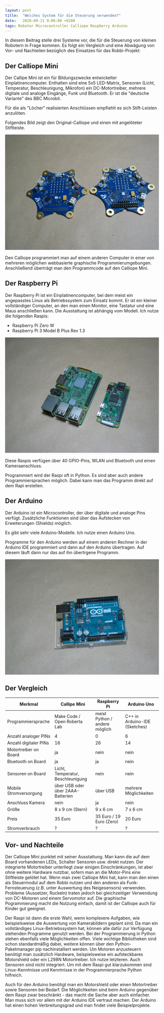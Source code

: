 ```yaml
---
layout: post
title:  "Welches System für die Steuerung verwenden?"
date:   2020-09-11 9:00:00 +0200
tags: Roboter Microcontroller Calliope Raspberry Arduino
---
```


In diesem Beitrag stelle drei Systeme vor, die für die Steuerung von kleinen Robotern in Frage kommen. Es folgt ein Vergleich und eine Abwägung von Vor- und Nachteilen bezüglich des Einsatzes für das Robbi-Projekt:

## Der Calliope Mini

Der Callipe Mini ist ein für Bildungszwecke entwickelter Einplatinencomputer. Enthalten sind eine 5x5 LED-Matrix, Sensoren (Licht, Temperatur, Beschleunigung, Mikrofon) ein DC-Motortreiber, mehrere digitale und analoge Eingänge, Funk und Bluetooth. Er ist die "deutsche Variante" des BBC Microbit. 

Für die als "Löcher" realisierten Anschlüssen empfiehlt es sich Stift-Leisten anzulöten.

Folgendes Bild zeigt den Original-Calliope und einen mit angelöteter Stiftleiste.

![Calliope Mini](/images/foto_zwei_calliope.jpg) 


Den Calliope programmiert man auf einem anderen Computer in einer von mehreren möglichen webbasierte graphische Programmierumgebungen. Anschließend überträgt man den Programmcode auf den Calliope Mini.

##  Der Raspberry Pi

Der Raspberry Pi ist ein Einplatinencomputer, bei dem meist ein angepasstes Linux als Betriebssystem zum Einsatz kommt. Er ist ein kleiner vollständiger Computer, an den man einen Monitor, eine Tastatur und eine Maus anschließen kann. Die Ausstattung ist abhängig vom Modell. Ich nutze die folgenden Raspis:
* Raspberry Pi Zero W
* Raspberry Pi 3 Model B Plus Rev 1.3

![Raspberry Pi 3 Model B Plus und Raspberry Pi Zero W](/images/foto_raspberry_3_und_zero.jpg) 


Diese Raspis verfügen über 40 GPIO-Pins, WLAN und Bluetooth und einen Kameraanschluss.

Programmiert wird der Raspi oft in Python. Es sind aber auch andere Programmiersprachen möglich. Dabei kann man das Programm direkt auf dem Rapi erstellen.

## Der Arduino

Der Arduino ist ein Microcontroller, der über digitale und analoge Pins verfügt. Zusätzliche Funktionen sind über das Aufstecken von Erweiterungen (Shields) möglich.

Es gibt sehr viele Arduino-Modelle. Ich nutze einen Arduino Uno.

Programme für den Arduino werden auf einem anderen Rechner in der Arduino IDE programmiert und dann auf den Arduino übertragen. Auf diesem läuft dann nur das auf ihn übertrgene Programm.

![Arduino Uno](/images/foto_arduino_uno.jpg) 

## Der Vergleich


Merkmal | Callipe Mini | Raspberry Pi | Arduino Uno
------- | -------------|--------------|--------
Programmiersprache | Make Code / Open Roberta Lab | meist Python / andere möglich | C++ in Arduino-IDE (Sketches)
Anzahl analoger PINs | 4 | 0 | 6
Anzahl digitaler PINs | 16 | 26 | 14
Motortreiber on Board | ja | nein | nein
Bluetooth on Board   | ja | ja | nein 
Sensoren on Board | Licht, Temperatur, Beschleunigung | nein | nein
Mobile Stromversorgung | über USB oder über 2AAA-Batterien | über USB | mehrere Möglichkeiten
Anschluss Kamera | nein | ja | nein
Größe| 8 x 9 cm (Stern) | 9 x 6 cm | 7 x 6 cm
Preis | 35 Euro | 35 Euro / 19 Euro (Zero) | 20 Euro
Stromverbrauch | ? | ? | ?

## Vor- und Nachteile

Der Calliope Mini punktet mit seiner Ausstattung. Man kann die auf dem Board vorhandenen LEDs, Schalter Sensoren usw. direkt nutzen. Der integrierte Motortreiber unterliegt zwar einigen Einschränkungen, ist aber ohne weitere Hardware nutzbar, sofern man an die Motor-Pins eine Stiftleiste gelötet hat. Wenn man zwei Calliope Mini hat, kann man den einen als Steuermodul auf dem Robbi nutzen und den anderen als Funk-Fernsteuerung (z.B. unter Auswertung des Neigesensors) verwenden. Probleme (Aussetzer, Ruckeln) traten jedoch bei gleichzeitiger Verwendung von DC-Motoren und einem Servomotor auf. Die graphische Pogrammierung macht die Nutzung einfach, damit ist der Calliope auch für Kinder gut geeignet.

Der Raspi ist dann die erste Wahl, wenn komplexere Aufgaben, wie beispielsweise die Auswertung von Kamerabildern geplant sind. Da man ein vollständiges Linux-Betriebssystem hat, können alle dafür zur Verfügung stehenden Programme genutzt werden. Bei der Programmierung in Python stehen ebenfalls viele Möglichkeiten offen. Viele wichtige Bibliotheken sind schon standardmäßig dabei, weitere können über den Python-Paketmanager pip nachinstalliert werden. Um Motoren anzusteuern benötigt man zusätzlich Hardware, beispielsweise ein aufsteckbares Motorshield oder ein L298N Motortreiber. Ich nutze letzteren. Auch Sensoren sind nicht integriert. Um mit dem Raspi gut klarzukommen sind Linux-Kenntnisse und Kenntnisse in der Programmierprache Python hilfreich.

Auch für den Arduino benötigt man ein Motorshield oder einen Motortreiber sowie Sensoren bei Bedarf. Die Möglichkeiten sind beim Arduino gegenüber dem Raspi zwar beschränkt - das macht die Sache aber auch einfacher. Man muss sich vor allem mit der Arduino IDE vertraut machen. Der Arduino hat einen hohen Verbreitungsgrad und man findet viele Beispielprojekte.






